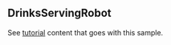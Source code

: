 ## DrinksServingRobot

See [tutorial](https://microsoft.github.io/coyote/samples/actors/failover-robot-navigator) content that goes with this sample.
